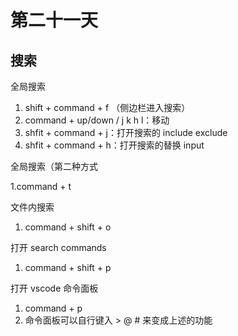 # 第二十一天

## 搜索

全局搜索

1. shift + command + f （侧边栏进入搜索）
2. command + up/down / j k h l：移动
3. shfit + command + j：打开搜索的 include exclude
4. shfit + command + h：打开搜索的替换 input

全局搜索（第二种方式

1.command + t

文件内搜索

1. command + shift + o

打开 search commands

1. command + shift + p

打开 vscode 命令面板

1. command + p
2. 命令面板可以自行键入 > @ # 来变成上述的功能
